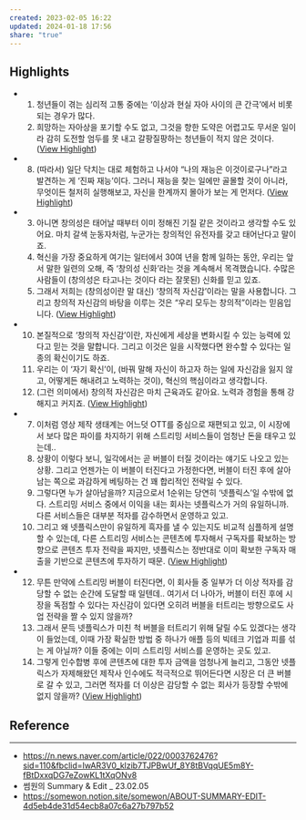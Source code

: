 ```yaml
---
created: 2023-02-05 16:22
updated: 2024-01-18 17:56
share: "true"
---
```


## Highlights
- 1. 청년들이 겪는 심리적 고통 중에는 ‘이상과 현실 자아 사이의 큰 간극’에서 비롯되는 경우가 많다.
  2. 희망하는 자아상을 포기할 수도 없고, 그것을 향한 도약은 어렵고도 무서운 일이라 감히 도전할 엄두를 못 내고 갈팡질팡하는 청년들이 적지 않은 것이다. ([View Highlight](https://read.readwise.io/read/01grfr3w5sdjgxhft8xr92f752))
- 8. (따라서) 일단 닥치는 대로 체험하고 나서야 “나의 재능은 이것이로구나”라고 발견하는 게 ‘진짜 재능’이다. 그러니 재능을 찾는 일에만 골몰할 것이 아니라, 무엇이든 철저히 실행해보고, 자신을 한계까지 몰아가 보는 게 먼저다. ([View Highlight](https://read.readwise.io/read/01grfr44e3pdwmnaqes68rr7wy))
- 3. 아니면 창의성은 태어날 때부터 이미 정해진 기질 같은 것이라고 생각할 수도 있어요. 마치 갈색 눈동자처럼, 누군가는 창의적인 유전자를 갖고 태어난다고 말이죠.
  4. 혁신을 가장 중요하게 여기는 일터에서 30여 년을 함께 일하는 동안, 우리는 앞서 말한 일련의 오해, 즉 ‘창의성 신화’라는 것을 계속해서 목격했습니다. 수많은 사람들이 (창의성은 타고나는 것이다 라는 잘못된) 신화를 믿고 있죠.
  5. 그래서 저희는 (창의성이란 말 대신) ‘창의적 자신감’이라는 말을 사용합니다. 그리고 창의적 자신감의 바탕을 이루는 것은 “우리 모두는 창의적”이라는 믿음입니다. ([View Highlight](https://read.readwise.io/read/01grfr4ynnzswwn2xa5k9s2wbj))
- 10. 본질적으로 ‘창의적 자신감’이란, 자신에게 세상을 변화시킬 수 있는 능력에 있다고 믿는 것을 말합니다. 그리고 이것은 일을 시작했다면 완수할 수 있다는 일종의 확신이기도 하죠.
  11. 우리는 이 ‘자기 확신’이, (바꿔 말해 자신이 하고자 하는 일에 자신감을 잃지 않고, 어떻게든 해내려고 노력하는 것이), 혁신의 핵심이라고 생각합니다.
  12. (그런 의미에서) 창의적 자신감은 마치 근육과도 같아요. 노력과 경험을 통해 강해지고 커지죠. ([View Highlight](https://read.readwise.io/read/01grfrekw30b1wc8e4tz6f80db))
- 7. 이처럼 영상 제작 생태계는 어느덧 OTT를 중심으로 재편되고 있고, 이 시장에서 보다 많은 파이를 차지하기 위해 스트리밍 서비스들이 엄청난 돈을 태우고 있는데..
  8. 상황이 이렇다 보니, 일각에서는 곧 버블이 터질 것이라는 얘기도 나오고 있는 상황. 그리고 언젠가는 이 버블이 터진다고 가정한다면, 버블이 터진 후에 살아남는 쪽으로 과감하게 베팅하는 건 꽤 합리적인 전략일 수 있다.
  9. 그렇다면 누가 살아남을까? 지금으로서 1순위는 당연히 ‘넷플릭스’일 수밖에 없다. 스트리밍 서비스 중에서 이익을 내는 회사는 넷플릭스가 거의 유일하니까. 다른 서비스들은 대부분 적자를 감수하면서 운영하고 있고.
  10. 그리고 왜 넷플릭스만이 유일하게 흑자를 낼 수 있는지도 비교적 심플하게 설명할 수 있는데, 다른 스트리밍 서비스는 콘텐츠에 투자해서 구독자를 확보하는 방향으로 콘텐츠 투자 전략을 짜지만, 넷플릭스는 정반대로 이미 확보한 구독자 매출을 기반으로 콘텐츠에 투자하기 때문. ([View Highlight](https://read.readwise.io/read/01grfrn31t5f2ebbss2q6t5j1s))
- 12. 무튼 만약에 스트리밍 버블이 터진다면, 이 회사들 중 일부가 더 이상 적자를 감당할 수 없는 순간에 도달할 때 일텐데.. 여기서 더 나아가, 버블이 터진 후에 시장을 독점할 수 있다는 자신감이 있다면 오히려 버블을 터트리는 방향으로도 사업 전략을 짤 수 있지 않을까?
  13. 그래서 문득 넷플릭스가 미친 척 버블을 터트리기 위해 달릴 수도 있겠다는 생각이 들었는데, 이때 가장 확실한 방법 중 하나가 애플 등의 빅테크 기업과 피를 섞는 게 아닐까? 이들 중에는 이미 스트리밍 서비스를 운영하는 곳도 있고.
  14. 그렇게 인수합병 후에 콘텐츠에 대한 투자 금액을 엄청나게 늘리고, 그동안 넷플릭스가 자제해왔던 제작사 인수에도 적극적으로 뛰어든다면 시장은 더 큰 버블로 갈 수 있고, 그러면 적자를 더 이상은 감당할 수 없는 회사가 등장할 수밖에 없지 않을까? ([View Highlight](https://read.readwise.io/read/01grfrpwb6mt0zew2dtp77kbd9))

## Reference
---
- https://n.news.naver.com/article/022/0003762476?sid=110&fbclid=IwAR3V0_klzib7TJPBwUf_8Y8tBVqqUE5m8Y-fBtDxxqDG7eZowKL1tXqONv8
- 썸원의 Summary & Edit _ 23.02.05
- https://somewon.notion.site/somewon/ABOUT-SUMMARY-EDIT-4d5eb4de31d54ecb8a07c6a27b797b52